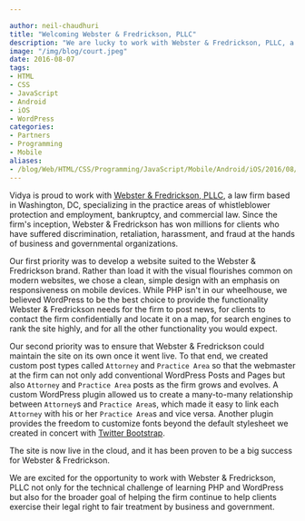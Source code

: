 ```yaml
---

author: neil-chaudhuri
title: "Welcoming Webster & Fredrickson, PLLC"
description: "We are lucky to work with Webster & Fredrickson, PLLC, a premier DC law firm."
image: "/img/blog/court.jpeg" 
date: 2016-08-07
tags:
- HTML
- CSS
- JavaScript
- Android
- iOS
- WordPress
categories: 
- Partners
- Programming
- Mobile
aliases:
- /blog/Web/HTML/CSS/Programming/JavaScript/Mobile/Android/iOS/2016/08/07/welcoming-webster-and-fredrickson-pllc
---
```


Vidya is proud to work with [Webster & Fredrickson, PLLC](http://madenasolutions.com/), a law firm based in Washington, DC, 
specializing in the practice areas of whistleblower protection and employment, bankruptcy, and commercial law. Since the 
firm's inception, Webster & Fredrickson has won millions for clients who have suffered discrimination, 
retaliation, harassment, and fraud at the hands of business and governmental organizations.


Our first priority was to develop a website suited to the Webster & Fredrickson brand. Rather than load it with 
the visual flourishes common on modern websites, we chose a clean, simple design with an emphasis on 
responsiveness on mobile devices. While PHP isn't in our wheelhouse, we believed WordPress to be the best choice to 
provide the functionality Webster & Fredrickson needs for the firm to post news, for clients to contact the firm confidentially
and locate it on a map, for search engines to rank the site highly, and for all the other functionality you would
expect.

Our second priority was to ensure that Webster & Fredrickson could maintain the site on its own once it went live. To that end,
we created custom post types called `Attorney` and `Practice Area` so that the webmaster at the firm can not only add
conventional WordPress Posts and Pages but also `Attorney` and `Practice Area` posts as the firm grows and evolves. A custom
WordPress plugin allowed us to create a many-to-many relationship between `Attorney`s and `Practice Area`s, which made it
easy to link each `Attorney` with his or her `Practice Area`s and vice versa. Another plugin provides the freedom to customize
fonts beyond the default stylesheet we created in concert with [Twitter Bootstrap](http://getbootstrap.com/).

The site is now live in the cloud, and it has been proven to be a big success for Webster & Fredrickson.

We are excited for the opportunity to work with Webster & Fredrickson, PLLC not only for the technical challenge 
of learning PHP and WordPress but also for the broader goal of helping the firm continue to help clients
exercise their legal right to fair treatment by business and government.
